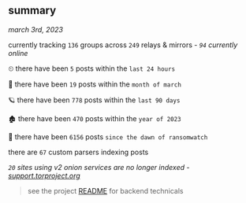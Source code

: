 
## summary
_march 3rd, 2023_

currently tracking `136` groups across `249` relays & mirrors - _`94` currently online_

⏲ there have been `5` posts within the `last 24 hours`

🦈 there have been `19` posts within the `month of march`

🪐 there have been `778` posts within the `last 90 days`

🏚 there have been `470` posts within the `year of 2023`

🦕 there have been `6156` posts `since the dawn of ransomwatch`

there are `67` custom parsers indexing posts

_`20` sites using v2 onion services are no longer indexed - [support.torproject.org](https://support.torproject.org/onionservices/v2-deprecation/)_

> see the project [README](https://github.com/joshhighet/ransomwatch#ransomwatch--) for backend technicals

